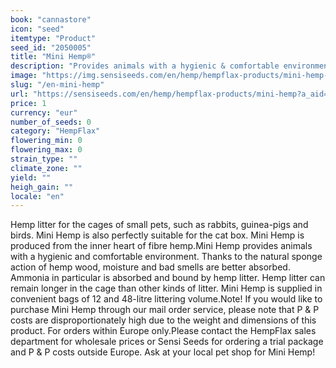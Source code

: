 ```yaml
---
book: "cannastore"
icon: "seed"
itemtype: "Product"
seed_id: "2050005"
title: "Mini Hemp®"
description: "Provides animals with a hygienic & comfortable environment. Thanks to the natural sponge action of hemp, moisture and smells are well absorbed. Buy it here!"
image: "https://img.sensiseeds.com/en/hemp/hempflax-products/mini-hemp-image.png"
slug: "/en-mini-hemp"
url: "https://sensiseeds.com/en/hemp/hempflax-products/mini-hemp?a_aid=cannastore"
price: 1
currency: "eur"
number_of_seeds: 0
category: "HempFlax"
flowering_min: 0
flowering_max: 0
strain_type: ""
climate_zone: ""
yield: ""
heigh_gain: ""
locale: "en"
---
```

Hemp litter for the cages of small pets, such as rabbits, guinea-pigs and birds. Mini Hemp is also perfectly suitable for the cat box. Mini Hemp is produced from the inner heart of fibre hemp.Mini Hemp provides animals with a hygienic and comfortable environment. Thanks to the natural sponge action of hemp wood, moisture and bad smells are better absorbed. Ammonia in particular is absorbed and bound by hemp litter. Hemp litter can remain longer in the cage than other kinds of litter. Mini Hemp is supplied in convenient bags of 12 and 48-litre littering volume.Note! If you would like to purchase Mini Hemp through our mail order service, please note that P & P costs are disproportionately high due to the weight and dimensions of this product. For orders within Europe only.Please contact the HempFlax sales department for wholesale prices or Sensi Seeds for ordering a trial package and P & P costs outside Europe. Ask at your local pet shop for Mini Hemp!

